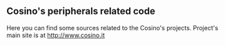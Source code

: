 Cosino's peripherals related code
---------------------------------

Here you can find some sources related to the Cosino's projects. Project's main site is at http://www.cosino.it
